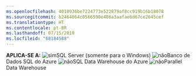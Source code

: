 ```yaml
---
ms.openlocfilehash: 4010936be7224773e522879af8cc919b16b18078
ms.sourcegitcommit: b2464064c0566590e486a3aafae6d67ce2645cef
ms.translationtype: HT
ms.contentlocale: pt-BR
ms.lasthandoff: 07/15/2019
ms.locfileid: "68184588"
---
```

<Token>**APLICA-SE A:** ![sim](media/yes.png)SQL Server (somente para o Windows) ![não](media/no.png)Banco de Dados SQL do Azure ![não](media/no.png)SQL Data Warehouse do Azure ![não](media/no.png)Parallel Data Warehouse </Token>